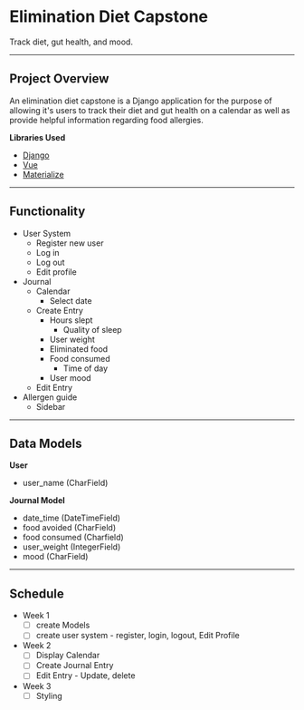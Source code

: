# **Elimination Diet Capstone**
Track diet, gut health, and mood.

------

## Project Overview

An elimination diet capstone is a Django application for the purpose of allowing it's users to track their diet and gut health on a calendar as well as provide helpful information regarding food allergies.

**Libraries Used**
- [Django](https://www.djangoproject.com)
- [Vue](https://vuejs.org/)
- [Materialize](https://materializecss.com/)

------

## Functionality

- User System
    - Register new user
    - Log in
    - Log out
    - Edit profile
- Journal
    - Calendar
        - Select date
    - Create Entry
        - Hours slept
            - Quality of sleep
        - User weight
        - Eliminated food
        - Food consumed
            - Time of day
        - User mood
    - Edit Entry
- Allergen guide
    - Sidebar

------

## Data Models

**User**
- user_name (CharField)

**Journal Model**
- date_time (DateTimeField)
- food avoided (CharField)
- food consumed (Charfield)
- user_weight (IntegerField)
- mood (CharField)

------

## Schedule

- Week 1
  - [ ] create Models
  - [ ] create user system - register, login, logout, Edit Profile
- Week 2
  - [ ] Display Calendar
  - [ ] Create Journal Entry 
  - [ ] Edit Entry - Update, delete
- Week 3
  - [ ] Styling